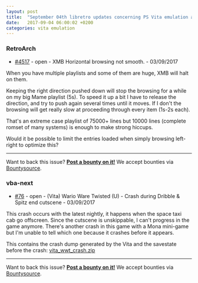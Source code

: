 ```yaml
---
layout: post
title:  "September 04th libretro updates concerning PS Vita emulation and emulators"
date:   2017-09-04 06:00:02 +0200
categories: vita emulation
---
```


### RetroArch
- [#4517](https://github.com/libretro/RetroArch/issues/4517) - open - XMB Horizontal browsing not smooth. - 03/09/2017

When you have multiple playlists and some of them are huge, XMB will halt on them.

Keeping the right direction pushed down will stop the browsing for a while on my big Mame playlist (5s).
To speed it up a bit I have to release the direction, and try to push again several times until it moves.
If I don't the browsing will get really slow at proceeding through every item (1s-2s each).

That's an extreme case playlist of 75000+ lines but 10000 lines (complete romset of many systems) is enough to make strong hiccups.

Would it be possible to limit the entries loaded when simply browsing left-right to optimize this?

<bountysource-plugin>

---
Want to back this issue? **[Post a bounty on it!](https://www.bountysource.com/issues/41393572-xmb-horizontal-browsing-not-smooth?utm_campaign=plugin&utm_content=tracker%2F296058&utm_medium=issues&utm_source=github)** We accept bounties via [Bountysource](https://www.bountysource.com/?utm_campaign=plugin&utm_content=tracker%2F296058&utm_medium=issues&utm_source=github).
</bountysource-plugin>

### vba-next
- [#76](https://github.com/libretro/vba-next/issues/76) - open - (Vita) Wario Ware Twisted (U) - Crash during Dribble & Spitz end cutscene - 03/09/2017

This crash occurs with the latest nightly, it happens when the space taxi cab go offscreen. Since the cutscene is unskippable, I can't progress in the game anymore.
There's another crash in this game with a Mona mini-game but I'm unable to tell which one because it crashes before it appears.

This contains the crash dump generated by the Vita and the savestate before the crash: 
[vita_wwt_crash.zip](https://github.com/libretro/vba-next/files/601705/vita_wwt_crash.zip)

<bountysource-plugin>

---
Want to back this issue? **[Post a bounty on it!](https://www.bountysource.com/issues/39385830-vita-wario-ware-twisted-u-crash-during-dribble-spitz-end-cutscene?utm_campaign=plugin&utm_content=tracker%2F1027743&utm_medium=issues&utm_source=github)** We accept bounties via [Bountysource](https://www.bountysource.com/?utm_campaign=plugin&utm_content=tracker%2F1027743&utm_medium=issues&utm_source=github).
</bountysource-plugin>

